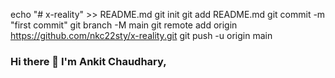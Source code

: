 echo "# x-reality" >> README.md
git init
git add README.md
git commit -m "first commit"
git branch -M main
git remote add origin https://github.com/nkc22sty/x-reality.git
git push -u origin main


### Hi there 👋 I'm Ankit Chaudhary,
